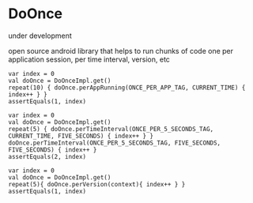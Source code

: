 # DoOnce

under development

open source android library that helps to run chunks of code one per application session, per time interval, version, etc

```
var index = 0
val doOnce = DoOnceImpl.get()
repeat(10) { doOnce.perAppRunning(ONCE_PER_APP_TAG, CURRENT_TIME) { index++ } }
assertEquals(1, index)
```

```
var index = 0
val doOnce = DoOnceImpl.get()
repeat(5) { doOnce.perTimeInterval(ONCE_PER_5_SECONDS_TAG, CURRENT_TIME, FIVE_SECONDS) { index++ } }
doOnce.perTimeInterval(ONCE_PER_5_SECONDS_TAG, FIVE_SECONDS, FIVE_SECONDS) { index++ }
assertEquals(2, index)
```

``` 
var index = 0
val doOnce = DoOnceImpl.get()
repeat(5){ doOnce.perVersion(context){ index++ } }
assertEquals(1, index)
```
